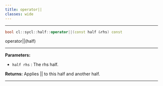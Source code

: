 ```yaml
---
title: operator||
classes: wide
---
```



---

```cpp
bool cl::sycl::half::operator||(const half &rhs) const
```


operator||(half) 


---
**Parameters:**

 - `half rhs`
: The rhs half. 

**Returns:** Applies || to this half and another half. 

---
